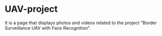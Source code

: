 # UAV-project
It is a page that displays photos and videos related to the project "Border Surveillance UAV with Face Recognition".
